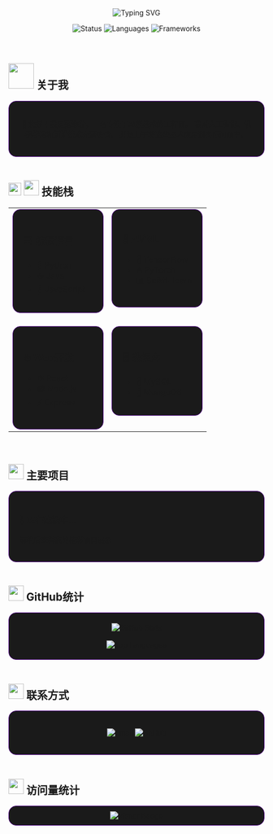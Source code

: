 <!-- 黑色与紫色主题的磨砂质感设计 -->
<div align="center">
  <img src="https://readme-typing-svg.herokuapp.com?font=consolas&size=25&color=9D00FF&background=transparent&center=true&vCenter=true&width=600&height=45&lines=范添瑞+-+AI新技术工程师;Machine+Learning+Engineer;Full+Stack+Developer" alt="Typing SVG" />
</div>

<p align="center">
  <img src="https://img.shields.io/badge/Status-Active-9D00FF?style=for-the-badge&logo=github&labelColor=000000" alt="Status" />
  <img src="https://img.shields.io/badge/Languages-Python%20|%20Java%20|%20JavaScript-9D00FF?style=for-the-badge&logo=github&labelColor=000000" alt="Languages" />
  <img src="https://img.shields.io/badge/Frameworks-TensorFlow%20|%20PyTorch%20|%20React-9D00FF?style=for-the-badge&logo=github&labelColor=000000" alt="Frameworks" />
</p>

<br>

## <picture><img src = "https://github.com/7oSkaaa/7oSkaaa/blob/main/Images/about_me.gif?raw=true" width = 50px></picture> 关于我

<div style="background-color:#1a1a1a; border-radius:15px; padding:20px; border: 1px solid #4b0082;">
  <p align="center">
    👋 您好！我是<strong>范添瑞</strong>，一名专注于<strong>AI新技术</strong>的工程师。
    我对<strong>人工智能</strong>、<strong>机器学习</strong>和<strong>前沿技术</strong>充满热情，
    并致力于将这些技术应用到实际问题中。
  </p>
</div>

<br>

## <img src="https://media2.giphy.com/media/QssGEmpkyEOhBCb7e1/giphy.gif?cid=ecf05e47a0n3gi1bfqntqmob8g9aid1oyj2wr3ds3mg700bl&rid=giphy.gif" width ="25"><picture> <img src = "https://github.com/7oSkaaa/7oSkaaa/blob/main/Images/Skills.gif?raw=true" width = 30px>  </picture> 技能栈

<table>
  <tr>
    <td valign="top" width="50%">
      <div style="background-color:#1a1a1a; border-radius:15px; padding:20px; border: 1px solid #4b0082;">
        <h3>💻 编程语言</h3>
        <ul>
          <li>🐍 Python</li>
          <li>☕ Java</li>
          <li>📜 JavaScript</li>
        </ul>
      </div>
    </td>
    <td valign="top" width="50%">
      <div style="background-color:#1a1a1a; border-radius:15px; padding:20px; border: 1px solid #4b0082;">
        <h3>🧠 AI/ML</h3>
        <ul>
          <li>🔢 TensorFlow</li>
          <li>🔥 PyTorch</li>
          <li>📊 Scikit-learn</li>
        </ul>
      </div>
    </td>
  </tr>
  <tr>
    <td valign="top" width="50%">
      <div style="background-color:#1a1a1a; border-radius:15px; padding:20px; margin-top:20px; border: 1px solid #4b0082;">
        <h3>🌐 Web开发</h3>
        <ul>
          <li>⚛️ React</li>
          <li>🟢 Node.js</li>
          <li>⚡ Express</li>
        </ul>
      </div>
    </td>
    <td valign="top" width="50%">
      <div style="background-color:#1a1a1a; border-radius:15px; padding:20px; margin-top:20px; border: 1px solid #4b0082;">
        <h3>🗄️ 数据库</h3>
        <ul>
          <li>🐬 MySQL</li>
          <li>🍃 MongoDB</li>
        </ul>
      </div>
    </td>
  </tr>
</table>

<br>

## <img src="https://media.giphy.com/media/iY8CRBdQXODJSCERIr/giphy.gif" width="30"> 主要项目

<div style="background-color:#1a1a1a; border-radius:15px; padding:20px; border: 1px solid #4b0082;">
  <h3>🚧 正在建设中...</h3>
  <p>请稍后查看我的精彩项目展示</p>
</div>

<br>

## <img src="https://media.giphy.com/media/j2pOGeGYKe2xCCKwfi/giphy.gif" width="30"> GitHub统计

<div align="center" style="background-color:#1a1a1a; border-radius:15px; padding:20px; border: 1px solid #4b0082;">
  <img src="https://github-readme-stats.vercel.app/api?username=Scckar99&theme=dark&hide_border=true&border_color=4b0082&bg_color=000000&title_color=9D00FF&icon_color=9D00FF" alt="GitHub Stats" />
  <br><br>
  <img src="https://github-readme-stats.vercel.app/api/top-langs/?username=Scckar99&theme=dark&hide_border=true&border_color=4b0082&bg_color=000000&title_color=9D00FF&icon_color=9D00FF" alt="Top Languages" />
</div>

<br>

## <img src="https://media.giphy.com/media/M9gbBd9nbDrOTu1Mqx/giphy.gif" width="30"> 联系方式

<div style="background-color:#1a1a1a; border-radius:15px; padding:20px; border: 1px solid #4b0082;">
  <p align="center">
    <a href="mailto:fan.tianrui@outlook.com">
      <img src="https://img.shields.io/badge/Email-D100FF?style=for-the-badge&logo=microsoft-outlook&logoColor=white&labelColor=000000" alt="Email"/>
    </a>
    <a href="https://github.com/Scckar99">
      <img src="https://img.shields.io/badge/GitHub-9D00FF?style=for-the-badge&logo=github&logoColor=white&labelColor=000000" alt="GitHub"/>
    </a>
  </p>
</div>

<br>

## <img src="https://media.giphy.com/media/LnQjpWaON8nhr21vNW/giphy.gif" width="30"> 访问量统计

<div align="center" style="background-color:#1a1a1a; border-radius:15px; padding:10px; border: 1px solid #4b0082;">
  <img src="https://komarev.com/ghpvc/?username=Scckar99&color=9D00FF&style=flat-square&label=Visitors" alt="Visitor Badge" />
</div>